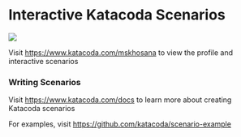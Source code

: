 # Interactive Katacoda Scenarios

[![](http://shields.katacoda.com/katacoda/mskhosana/count.svg)](https://www.katacoda.com/mskhosana "Get your profile on Katacoda.com")

Visit https://www.katacoda.com/mskhosana to view the profile and interactive scenarios

### Writing Scenarios
Visit https://www.katacoda.com/docs to learn more about creating Katacoda scenarios

For examples, visit https://github.com/katacoda/scenario-example
